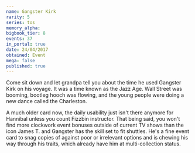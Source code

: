 ```yaml
---
name: Gangster Kirk
rarity: 5
series: tos
memory_alpha:
bigbook_tier: 8
events: 37
in_portal: true
date: 24/04/2017
obtained: Event
mega: false
published: true
---
```


Come sit down and let grandpa tell you about the time he used Gangster Kirk on his voyage. It was a time known as the Jazz Age. Wall Street was booming, bootleg hooch was flowing, and the young people were doing a new dance called the Charleston.

A much older card now, the daily usability just isn't there anymore for Hannibal unless you count Fizzbin instructor.  That being said, you won't find more clockwork event bonuses outside of current TV shows than the icon James T. and Gangster has the skill set to fit shuttles. He's a fine event card to snag copies of against poor or irrelevant options and is chewing his way through his traits, which already have him at multi-collection status.
